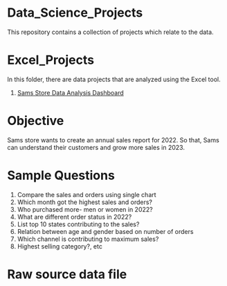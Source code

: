 # Data_Science_Projects
This repository contains a collection of projects which relate to the data.

# Excel_Projects
In this folder, there are data projects that are analyzed using the Excel tool.

1. [Sams Store Data Analysis Dashboard](https://github.com/Adinarayana7008/Data_Science_Projects/tree/main/Excel_Projects/Sams%20Store%20Data%20Analysis%20Project)
   
# Objective
Sams store wants to create an annual sales report for 2022. So that, Sams can understand their customers and grow more sales in 2023.

# Sample Questions
1. Compare the sales and orders using single chart
2. Which month got the highest sales and orders?
3. Who purchased more- men or women in 2022?
4. What are different order status in 2022?
5. List top 10 states contributing to the sales?
6. Relation between age and gender based on number of orders
7. Which channel is contributing to maximum sales?
8. Highest selling category?, etc

# Raw source data file

